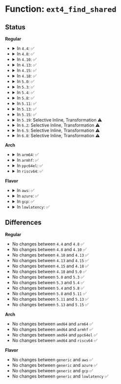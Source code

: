 # Function: <code>ext4_find_shared</code>

## Status
<b>Regular</b>
<ul>
<li>
<details>
<summary>In <code>4.4</code>: ✅</summary>

```c
Indirect *ext4_find_shared(struct inode *inode, int depth, ext4_lblk_t *offsets, Indirect *chain, __le32 *top);
```

**Collision:** Unique Static

**Inline:** No

**Transformation:** False

**Instances:**

```
In fs/ext4/indirect.c (ffffffff812d8590)
Location: fs/ext4/indirect.c:874
Inline: False
Direct callers:
  - fs/ext4/indirect.c:ext4_ind_truncate
  - fs/ext4/indirect.c:ext4_ind_remove_space
  - fs/ext4/indirect.c:ext4_ind_remove_space
  - fs/ext4/indirect.c:ext4_ind_remove_space
  - fs/ext4/indirect.c:ext4_ind_remove_space
```
**Symbols:**

```
ffffffff812d8590-ffffffff812d86d7: ext4_find_shared (STB_LOCAL)
```
</details>
</li>
<li>
<details>
<summary>In <code>4.8</code>: ✅</summary>

```c
Indirect *ext4_find_shared(struct inode *inode, int depth, ext4_lblk_t *offsets, Indirect *chain, __le32 *top);
```

**Collision:** Unique Static

**Inline:** No

**Transformation:** False

**Instances:**

```
In fs/ext4/indirect.c (ffffffff81308300)
Location: fs/ext4/indirect.c:762
Inline: False
Direct callers:
  - fs/ext4/indirect.c:ext4_ind_remove_space
  - fs/ext4/indirect.c:ext4_ind_remove_space
  - fs/ext4/indirect.c:ext4_ind_remove_space
  - fs/ext4/indirect.c:ext4_ind_remove_space
  - fs/ext4/indirect.c:ext4_ind_truncate
```
**Symbols:**

```
ffffffff81308300-ffffffff81308461: ext4_find_shared (STB_LOCAL)
```
</details>
</li>
<li>
<details>
<summary>In <code>4.10</code>: ✅</summary>

```c
Indirect *ext4_find_shared(struct inode *inode, int depth, ext4_lblk_t *offsets, Indirect *chain, __le32 *top);
```

**Collision:** Unique Static

**Inline:** No

**Transformation:** False

**Instances:**

```
In fs/ext4/indirect.c (ffffffff8131e2f0)
Location: fs/ext4/indirect.c:762
Inline: False
Direct callers:
  - fs/ext4/indirect.c:ext4_ind_remove_space
  - fs/ext4/indirect.c:ext4_ind_remove_space
  - fs/ext4/indirect.c:ext4_ind_remove_space
  - fs/ext4/indirect.c:ext4_ind_remove_space
  - fs/ext4/indirect.c:ext4_ind_truncate
```
**Symbols:**

```
ffffffff8131e2f0-ffffffff8131e451: ext4_find_shared (STB_LOCAL)
```
</details>
</li>
<li>
<details>
<summary>In <code>4.13</code>: ✅</summary>

```c
Indirect *ext4_find_shared(struct inode *inode, int depth, ext4_lblk_t *offsets, Indirect *chain, __le32 *top);
```

**Collision:** Unique Static

**Inline:** No

**Transformation:** False

**Instances:**

```
In fs/ext4/indirect.c (ffffffff812f6ed0)
Location: fs/ext4/indirect.c:762
Inline: False
Direct callers:
  - fs/ext4/indirect.c:ext4_ind_remove_space
  - fs/ext4/indirect.c:ext4_ind_remove_space
  - fs/ext4/indirect.c:ext4_ind_remove_space
  - fs/ext4/indirect.c:ext4_ind_remove_space
  - fs/ext4/indirect.c:ext4_ind_truncate
```
**Symbols:**

```
ffffffff812f6ed0-ffffffff812f701d: ext4_find_shared (STB_LOCAL)
```
</details>
</li>
<li>
<details>
<summary>In <code>4.15</code>: ✅</summary>

```c
Indirect *ext4_find_shared(struct inode *inode, int depth, ext4_lblk_t *offsets, Indirect *chain, __le32 *top);
```

**Collision:** Unique Static

**Inline:** No

**Transformation:** False

**Instances:**

```
In fs/ext4/indirect.c (ffffffff8131b510)
Location: fs/ext4/indirect.c:763
Inline: False
Direct callers:
  - fs/ext4/indirect.c:ext4_ind_remove_space
  - fs/ext4/indirect.c:ext4_ind_remove_space
  - fs/ext4/indirect.c:ext4_ind_remove_space
  - fs/ext4/indirect.c:ext4_ind_remove_space
  - fs/ext4/indirect.c:ext4_ind_truncate
```
**Symbols:**

```
ffffffff8131b510-ffffffff8131b65d: ext4_find_shared (STB_LOCAL)
```
</details>
</li>
<li>
<details>
<summary>In <code>4.18</code>: ✅</summary>

```c
Indirect *ext4_find_shared(struct inode *inode, int depth, ext4_lblk_t *offsets, Indirect *chain, __le32 *top);
```

**Collision:** Unique Static

**Inline:** No

**Transformation:** False

**Instances:**

```
In fs/ext4/indirect.c (ffffffff81349440)
Location: fs/ext4/indirect.c:769
Inline: False
Direct callers:
  - fs/ext4/indirect.c:ext4_ind_remove_space
  - fs/ext4/indirect.c:ext4_ind_remove_space
  - fs/ext4/indirect.c:ext4_ind_remove_space
  - fs/ext4/indirect.c:ext4_ind_remove_space
  - fs/ext4/indirect.c:ext4_ind_truncate
```
**Symbols:**

```
ffffffff81349440-ffffffff81349588: ext4_find_shared (STB_LOCAL)
```
</details>
</li>
<li>
<details>
<summary>In <code>5.0</code>: ✅</summary>

```c
Indirect *ext4_find_shared(struct inode *inode, int depth, ext4_lblk_t *offsets, Indirect *chain, __le32 *top);
```

**Collision:** Unique Static

**Inline:** No

**Transformation:** False

**Instances:**

```
In fs/ext4/indirect.c (ffffffff81361600)
Location: fs/ext4/indirect.c:769
Inline: False
Direct callers:
  - fs/ext4/indirect.c:ext4_ind_remove_space
  - fs/ext4/indirect.c:ext4_ind_remove_space
  - fs/ext4/indirect.c:ext4_ind_remove_space
  - fs/ext4/indirect.c:ext4_ind_remove_space
  - fs/ext4/indirect.c:ext4_ind_truncate
```
**Symbols:**

```
ffffffff81361600-ffffffff8136174b: ext4_find_shared (STB_LOCAL)
```
</details>
</li>
<li>
<details>
<summary>In <code>5.3</code>: ✅</summary>

```c
Indirect *ext4_find_shared(struct inode *inode, int depth, ext4_lblk_t *offsets, Indirect *chain, __le32 *top);
```

**Collision:** Unique Static

**Inline:** No

**Transformation:** False

**Instances:**

```
In fs/ext4/indirect.c (ffffffff8138a9d0)
Location: fs/ext4/indirect.c:763
Inline: False
Direct callers:
  - fs/ext4/indirect.c:ext4_ind_remove_space
  - fs/ext4/indirect.c:ext4_ind_remove_space
  - fs/ext4/indirect.c:ext4_ind_remove_space
  - fs/ext4/indirect.c:ext4_ind_remove_space
  - fs/ext4/indirect.c:ext4_ind_truncate
```
**Symbols:**

```
ffffffff8138a9d0-ffffffff8138aaf7: ext4_find_shared (STB_LOCAL)
```
</details>
</li>
<li>
<details>
<summary>In <code>5.4</code>: ✅</summary>

```c
Indirect *ext4_find_shared(struct inode *inode, int depth, ext4_lblk_t *offsets, Indirect *chain, __le32 *top);
```

**Collision:** Unique Static

**Inline:** No

**Transformation:** False

**Instances:**

```
In fs/ext4/indirect.c (ffffffff813a3420)
Location: fs/ext4/indirect.c:763
Inline: False
Direct callers:
  - fs/ext4/indirect.c:ext4_ind_remove_space
  - fs/ext4/indirect.c:ext4_ind_remove_space
  - fs/ext4/indirect.c:ext4_ind_remove_space
  - fs/ext4/indirect.c:ext4_ind_remove_space
  - fs/ext4/indirect.c:ext4_ind_truncate
```
**Symbols:**

```
ffffffff813a3420-ffffffff813a3547: ext4_find_shared (STB_LOCAL)
```
</details>
</li>
<li>
<details>
<summary>In <code>5.8</code>: ✅</summary>

```c
Indirect *ext4_find_shared(struct inode *inode, int depth, ext4_lblk_t *offsets, Indirect *chain, __le32 *top);
```

**Collision:** Unique Static

**Inline:** No

**Transformation:** False

**Instances:**

```
In fs/ext4/indirect.c (ffffffff813ef750)
Location: fs/ext4/indirect.c:785
Inline: False
Direct callers:
  - fs/ext4/indirect.c:ext4_ind_remove_space
  - fs/ext4/indirect.c:ext4_ind_remove_space
  - fs/ext4/indirect.c:ext4_ind_remove_space
  - fs/ext4/indirect.c:ext4_ind_remove_space
  - fs/ext4/indirect.c:ext4_ind_truncate
```
**Symbols:**

```
ffffffff813ef750-ffffffff813ef87c: ext4_find_shared (STB_LOCAL)
```
</details>
</li>
<li>
<details>
<summary>In <code>5.11</code>: ✅</summary>

```c
Indirect *ext4_find_shared(struct inode *inode, int depth, ext4_lblk_t *offsets, Indirect *chain, __le32 *top);
```

**Collision:** Unique Static

**Inline:** No

**Transformation:** False

**Instances:**

```
In fs/ext4/indirect.c (ffffffff81401ea0)
Location: fs/ext4/indirect.c:786
Inline: False
Direct callers:
  - fs/ext4/indirect.c:ext4_ind_remove_space
  - fs/ext4/indirect.c:ext4_ind_remove_space
  - fs/ext4/indirect.c:ext4_ind_remove_space
  - fs/ext4/indirect.c:ext4_ind_remove_space
  - fs/ext4/indirect.c:ext4_ind_truncate
```
**Symbols:**

```
ffffffff81401ea0-ffffffff81401fcc: ext4_find_shared (STB_LOCAL)
```
</details>
</li>
<li>
<details>
<summary>In <code>5.13</code>: ✅</summary>

```c
Indirect *ext4_find_shared(struct inode *inode, int depth, ext4_lblk_t *offsets, Indirect *chain, __le32 *top);
```

**Collision:** Unique Static

**Inline:** No

**Transformation:** False

**Instances:**

```
In fs/ext4/indirect.c (ffffffff814082a0)
Location: fs/ext4/indirect.c:786
Inline: False
Direct callers:
  - fs/ext4/indirect.c:ext4_ind_remove_space
  - fs/ext4/indirect.c:ext4_ind_remove_space
  - fs/ext4/indirect.c:ext4_ind_remove_space
  - fs/ext4/indirect.c:ext4_ind_remove_space
  - fs/ext4/indirect.c:ext4_ind_truncate
```
**Symbols:**

```
ffffffff814082a0-ffffffff814083c6: ext4_find_shared (STB_LOCAL)
```
</details>
</li>
<li>
<details>
<summary>In <code>5.15</code>: ✅</summary>

```c
Indirect *ext4_find_shared(struct inode *inode, int depth, ext4_lblk_t *offsets, Indirect *chain, __le32 *top);
```

**Collision:** Unique Static

**Inline:** No

**Transformation:** False

**Instances:**

```
In fs/ext4/indirect.c (ffffffff8145acd0)
Location: fs/ext4/indirect.c:789
Inline: False
Direct callers:
  - fs/ext4/indirect.c:ext4_ind_remove_space
  - fs/ext4/indirect.c:ext4_ind_remove_space
  - fs/ext4/indirect.c:ext4_ind_remove_space
  - fs/ext4/indirect.c:ext4_ind_remove_space
  - fs/ext4/indirect.c:ext4_ind_truncate
```
**Symbols:**

```
ffffffff8145acd0-ffffffff8145adf6: ext4_find_shared (STB_LOCAL)
```
</details>
</li>
<li>
<details>
<summary>In <code>5.19</code>: Selective Inline, Transformation ⚠️</summary>

**Collision:** Unique Static

**Inline:** Selective

**Transformation:** True

**Instances:**

```
In fs/ext4/indirect.c (ffffffff814d8a40)
Location: fs/ext4/indirect.c:789
Inline: True
Direct callers:
  - fs/ext4/indirect.c:ext4_ind_remove_space
  - fs/ext4/indirect.c:ext4_ind_remove_space
  - fs/ext4/indirect.c:ext4_ind_remove_space
  - fs/ext4/indirect.c:ext4_ind_remove_space
  - fs/ext4/indirect.c:ext4_ind_truncate
```
**Symbols:**

```
ffffffff814d8a40-ffffffff814d8b77: ext4_find_shared.constprop.0 (STB_LOCAL)
```
</details>
</li>
<li>
<details>
<summary>In <code>6.2</code>: Selective Inline, Transformation ⚠️</summary>

**Collision:** Unique Static

**Inline:** Selective

**Transformation:** True

**Instances:**

```
In fs/ext4/indirect.c (ffffffff81571840)
Location: fs/ext4/indirect.c:796
Inline: True
Direct callers:
  - fs/ext4/indirect.c:ext4_ind_remove_space
  - fs/ext4/indirect.c:ext4_ind_remove_space
  - fs/ext4/indirect.c:ext4_ind_remove_space
  - fs/ext4/indirect.c:ext4_ind_remove_space
  - fs/ext4/indirect.c:ext4_ind_truncate
```
**Symbols:**

```
ffffffff81571840-ffffffff81571977: ext4_find_shared.constprop.0 (STB_LOCAL)
```
</details>
</li>
<li>
<details>
<summary>In <code>6.5</code>: Selective Inline, Transformation ⚠️</summary>

**Collision:** Unique Static

**Inline:** Selective

**Transformation:** True

**Instances:**

```
In fs/ext4/indirect.c (ffffffff815a95c0)
Location: fs/ext4/indirect.c:804
Inline: True
Direct callers:
  - fs/ext4/indirect.c:ext4_ind_remove_space
  - fs/ext4/indirect.c:ext4_ind_remove_space
  - fs/ext4/indirect.c:ext4_ind_remove_space
  - fs/ext4/indirect.c:ext4_ind_remove_space
  - fs/ext4/indirect.c:ext4_ind_truncate
```
**Symbols:**

```
ffffffff815a95c0-ffffffff815a9702: ext4_find_shared.constprop.0 (STB_LOCAL)
```
</details>
</li>
<li>
<details>
<summary>In <code>6.8</code>: Selective Inline, Transformation ⚠️</summary>

**Collision:** Unique Static

**Inline:** Selective

**Transformation:** True

**Instances:**

```
In fs/ext4/indirect.c (ffffffff815e2370)
Location: fs/ext4/indirect.c:804
Inline: True
Direct callers:
  - fs/ext4/indirect.c:ext4_ind_remove_space
  - fs/ext4/indirect.c:ext4_ind_remove_space
  - fs/ext4/indirect.c:ext4_ind_remove_space
  - fs/ext4/indirect.c:ext4_ind_remove_space
  - fs/ext4/indirect.c:ext4_ind_truncate
```
**Symbols:**

```
ffffffff815e2370-ffffffff815e24b2: ext4_find_shared.constprop.0 (STB_LOCAL)
```
</details>
</li>
</ul>
<b>Arch</b>
<ul>
<li>
<details>
<summary>In <code>arm64</code>: ✅</summary>

```c
Indirect *ext4_find_shared(struct inode *inode, int depth, ext4_lblk_t *offsets, Indirect *chain, __le32 *top);
```

**Collision:** Unique Static

**Inline:** No

**Transformation:** False

**Instances:**

```
In fs/ext4/indirect.c (ffff8000104776a8)
Location: fs/ext4/indirect.c:763
Inline: False
Direct callers:
  - fs/ext4/indirect.c:ext4_ind_remove_space
  - fs/ext4/indirect.c:ext4_ind_remove_space
  - fs/ext4/indirect.c:ext4_ind_remove_space
  - fs/ext4/indirect.c:ext4_ind_remove_space
  - fs/ext4/indirect.c:ext4_ind_truncate
```
**Symbols:**

```
ffff8000104776a8-ffff800010477808: ext4_find_shared (STB_LOCAL)
```
</details>
</li>
<li>
<details>
<summary>In <code>armhf</code>: ✅</summary>

```c
Indirect *ext4_find_shared(struct inode *inode, int depth, ext4_lblk_t *offsets, Indirect *chain, __le32 *top);
```

**Collision:** Unique Static

**Inline:** No

**Transformation:** False

**Instances:**

```
In fs/ext4/indirect.c (c0638368)
Location: fs/ext4/indirect.c:763
Inline: False
Direct callers:
  - fs/ext4/indirect.c:ext4_ind_remove_space
  - fs/ext4/indirect.c:ext4_ind_remove_space
  - fs/ext4/indirect.c:ext4_ind_remove_space
  - fs/ext4/indirect.c:ext4_ind_remove_space
  - fs/ext4/indirect.c:ext4_ind_truncate
```
**Symbols:**

```
c0638368-c06384bc: ext4_find_shared (STB_LOCAL)
```
</details>
</li>
<li>
<details>
<summary>In <code>ppc64el</code>: ✅</summary>

```c
Indirect *ext4_find_shared(struct inode *inode, int depth, ext4_lblk_t *offsets, Indirect *chain, __le32 *top);
```

**Collision:** Unique Static

**Inline:** No

**Transformation:** False

**Instances:**

```
In fs/ext4/indirect.c (c000000000598b00)
Location: fs/ext4/indirect.c:763
Inline: False
Direct callers:
  - fs/ext4/indirect.c:ext4_ind_remove_space
  - fs/ext4/indirect.c:ext4_ind_remove_space
  - fs/ext4/indirect.c:ext4_ind_remove_space
  - fs/ext4/indirect.c:ext4_ind_remove_space
  - fs/ext4/indirect.c:ext4_ind_truncate
```
**Symbols:**

```
c000000000598b00-c000000000598cbc: ext4_find_shared (STB_LOCAL)
```
</details>
</li>
<li>
<details>
<summary>In <code>riscv64</code>: ✅</summary>

```c
Indirect *ext4_find_shared(struct inode *inode, int depth, ext4_lblk_t *offsets, Indirect *chain, __le32 *top);
```

**Collision:** Unique Static

**Inline:** No

**Transformation:** False

**Instances:**

```
In fs/ext4/indirect.c (ffffffe000302172)
Location: fs/ext4/indirect.c:763
Inline: False
Direct callers:
  - fs/ext4/indirect.c:ext4_ind_remove_space
  - fs/ext4/indirect.c:ext4_ind_remove_space
  - fs/ext4/indirect.c:ext4_ind_remove_space
  - fs/ext4/indirect.c:ext4_ind_remove_space
  - fs/ext4/indirect.c:ext4_ind_truncate
```
**Symbols:**

```
ffffffe000302172-ffffffe000302264: ext4_find_shared (STB_LOCAL)
```
</details>
</li>
</ul>
<b>Flavor</b>
<ul>
<li>
<details>
<summary>In <code>aws</code>: ✅</summary>

```c
Indirect *ext4_find_shared(struct inode *inode, int depth, ext4_lblk_t *offsets, Indirect *chain, __le32 *top);
```

**Collision:** Unique Static

**Inline:** No

**Transformation:** False

**Instances:**

```
In fs/ext4/indirect.c (ffffffff8139ba00)
Location: fs/ext4/indirect.c:763
Inline: False
Direct callers:
  - fs/ext4/indirect.c:ext4_ind_remove_space
  - fs/ext4/indirect.c:ext4_ind_remove_space
  - fs/ext4/indirect.c:ext4_ind_remove_space
  - fs/ext4/indirect.c:ext4_ind_remove_space
  - fs/ext4/indirect.c:ext4_ind_truncate
```
**Symbols:**

```
ffffffff8139ba00-ffffffff8139bb27: ext4_find_shared (STB_LOCAL)
```
</details>
</li>
<li>
<details>
<summary>In <code>azure</code>: ✅</summary>

```c
Indirect *ext4_find_shared(struct inode *inode, int depth, ext4_lblk_t *offsets, Indirect *chain, __le32 *top);
```

**Collision:** Unique Static

**Inline:** No

**Transformation:** False

**Instances:**

```
In fs/ext4/indirect.c (ffffffff8138c490)
Location: fs/ext4/indirect.c:763
Inline: False
Direct callers:
  - fs/ext4/indirect.c:ext4_ind_remove_space
  - fs/ext4/indirect.c:ext4_ind_remove_space
  - fs/ext4/indirect.c:ext4_ind_remove_space
  - fs/ext4/indirect.c:ext4_ind_remove_space
  - fs/ext4/indirect.c:ext4_ind_truncate
```
**Symbols:**

```
ffffffff8138c490-ffffffff8138c5b7: ext4_find_shared (STB_LOCAL)
```
</details>
</li>
<li>
<details>
<summary>In <code>gcp</code>: ✅</summary>

```c
Indirect *ext4_find_shared(struct inode *inode, int depth, ext4_lblk_t *offsets, Indirect *chain, __le32 *top);
```

**Collision:** Unique Static

**Inline:** No

**Transformation:** False

**Instances:**

```
In fs/ext4/indirect.c (ffffffff81399260)
Location: fs/ext4/indirect.c:763
Inline: False
Direct callers:
  - fs/ext4/indirect.c:ext4_ind_remove_space
  - fs/ext4/indirect.c:ext4_ind_remove_space
  - fs/ext4/indirect.c:ext4_ind_remove_space
  - fs/ext4/indirect.c:ext4_ind_remove_space
  - fs/ext4/indirect.c:ext4_ind_truncate
```
**Symbols:**

```
ffffffff81399260-ffffffff81399387: ext4_find_shared (STB_LOCAL)
```
</details>
</li>
<li>
<details>
<summary>In <code>lowlatency</code>: ✅</summary>

```c
Indirect *ext4_find_shared(struct inode *inode, int depth, ext4_lblk_t *offsets, Indirect *chain, __le32 *top);
```

**Collision:** Unique Static

**Inline:** No

**Transformation:** False

**Instances:**

```
In fs/ext4/indirect.c (ffffffff813ad350)
Location: fs/ext4/indirect.c:763
Inline: False
Direct callers:
  - fs/ext4/indirect.c:ext4_ind_remove_space
  - fs/ext4/indirect.c:ext4_ind_remove_space
  - fs/ext4/indirect.c:ext4_ind_remove_space
  - fs/ext4/indirect.c:ext4_ind_remove_space
  - fs/ext4/indirect.c:ext4_ind_truncate
```
**Symbols:**

```
ffffffff813ad350-ffffffff813ad477: ext4_find_shared (STB_LOCAL)
```
</details>
</li>
</ul>

## Differences
<b>Regular</b>
<ul>
<li>
No changes between <code>4.4</code> and <code>4.8</code> ✅
</li>
<li>
No changes between <code>4.8</code> and <code>4.10</code> ✅
</li>
<li>
No changes between <code>4.10</code> and <code>4.13</code> ✅
</li>
<li>
No changes between <code>4.13</code> and <code>4.15</code> ✅
</li>
<li>
No changes between <code>4.15</code> and <code>4.18</code> ✅
</li>
<li>
No changes between <code>4.18</code> and <code>5.0</code> ✅
</li>
<li>
No changes between <code>5.0</code> and <code>5.3</code> ✅
</li>
<li>
No changes between <code>5.3</code> and <code>5.4</code> ✅
</li>
<li>
No changes between <code>5.4</code> and <code>5.8</code> ✅
</li>
<li>
No changes between <code>5.8</code> and <code>5.11</code> ✅
</li>
<li>
No changes between <code>5.11</code> and <code>5.13</code> ✅
</li>
<li>
No changes between <code>5.13</code> and <code>5.15</code> ✅
</li>
</ul>
<b>Arch</b>
<ul>
<li>
No changes between <code>amd64</code> and <code>arm64</code> ✅
</li>
<li>
No changes between <code>amd64</code> and <code>armhf</code> ✅
</li>
<li>
No changes between <code>amd64</code> and <code>ppc64el</code> ✅
</li>
<li>
No changes between <code>amd64</code> and <code>riscv64</code> ✅
</li>
</ul>
<b>Flavor</b>
<ul>
<li>
No changes between <code>generic</code> and <code>aws</code> ✅
</li>
<li>
No changes between <code>generic</code> and <code>azure</code> ✅
</li>
<li>
No changes between <code>generic</code> and <code>gcp</code> ✅
</li>
<li>
No changes between <code>generic</code> and <code>lowlatency</code> ✅
</li>
</ul>
